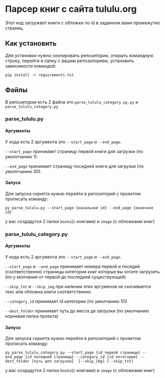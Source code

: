 # Парсер книг с сайта tululu.org

Этот код загружвет книги с обложки по id в заданном вами промежутке страниц.

## Как установить 
Для установки нужно скопировать репозитории, открыть командную строку, перейти в папку с вашим репозиторием, установить зависимости командой:
```
pip install -r requirements.txt
```
## Файлы

В репозитории есть 2 файла это `parse_tululu_category.py.py` и `parse_tululu_category.py`

### parse_tululu.py

#### Аргументы
У кода есть 2 аргумента это `--start_page` и `--end_page`.

`--start_page` принимает страницу первой книги для загрузки (по умоллчанию 1).

`--end_page` принимает страницу поседней книги для загрузки (по умоллчанию 30).

#### Запуск

Для запуска скрипта нужно перейти в репозиторий с проектом прописать команду:
```
py parse_tululu.py --start_page {начальное id} --end_page {конечное id}
```
у вас создадутся 2 папки `books`(c книгами) и `image` (с обложками книг)

### parse_tululu_category.py

#### Аргументы
У кода есть 2 аргумента это `--start_page` и `--end_page`.

`--start_page` и `--end_page` принимает номера первой и поседей (соответственно) страницы категории книг
которые вы хотите загрузить (по у молчания от первой до последней существующей)

`--skip_txt` и `--skip_img` при наличии этих аргуменов не скачивается текс или обложка книги соответственно

`--category_id`  принимает id категории (по умолчанию 55)

`--dest_folder` принимает путь до места дя загрузки (по умолчанию корневая папка проекта)


#### Запуск

Для запуска скрипта нужно перейти в репозиторий с проектом прописать команду:
```
py parse_tululu_category.py --start_page {id первой страницы} --end_page {id поседней страницы} --category_id {id котегории} --dest_folder {путь для загрузки}  [--skip_img] [--skip_txt]
```
у вас создадутся 2 папки `books`(c книгами) и `image` (с обложками книг)
